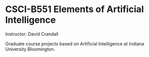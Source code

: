 # CSCI-B551 Elements of Artificial Intelligence

Instructor: David Crandall

Graduate course projects based on Artificial Intelligence at Indiana University Bloomington.
